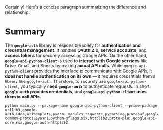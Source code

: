 Certainly! Here's a concise paragraph summarizing the difference and relationship:

# Summary
The **`google-auth`** library is responsible solely for **authentication and credential management**. It handles **OAuth 2.0**, **service accounts**, and **access tokens** for securely accessing Google APIs. On the other hand, **`google-api-python-client`** is used to **interact with Google services** like Drive, Gmail, and Sheets by making **actual API calls**. While `google-api-python-client` provides the interface to communicate with Google APIs, it **does not handle authentication on its own** — it requires credentials from a library like `google-auth`. Therefore, to securely use `google-api-python-client`, you typically **need `google-auth`** to authenticate requests. In short: **`google-auth` provides credentials**, and **`google-api-python-client` uses them to call APIs**.

```
python main.py --package-name google-api-python-client --prime-package urllib3,google-auth,idna,uritemplate,pyasn1_modules,requests,pyparsing,protobuf,googleapis-common-protos,pyasn1,python-gflags,six,httplib2,proto-plus,google-api-core,rsa,google-auth-httplib2
```